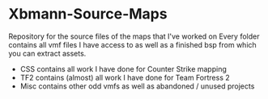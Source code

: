 # Xbmann-Source-Maps
Repository for the source files of the maps that I've worked on
Every folder contains all vmf files I have access to as well as a finished bsp from which you can extract assets.
 - CSS contains all work I have done for Counter Strike mapping
 - TF2 contains (almost) all work I have done for Team Fortress 2
 - Misc contains other odd vmfs as well as abandoned / unused projects
